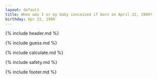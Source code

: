 ```yaml
---
layout: default
title: When was I or my baby conceived if born on April 22, 1909?
birthday: Apr 22, 1909
---
```


{% include header.md %}

{% include guess.md %}

{% include calculate.md %}

{% include safety.md %}

{% include footer.md %}



